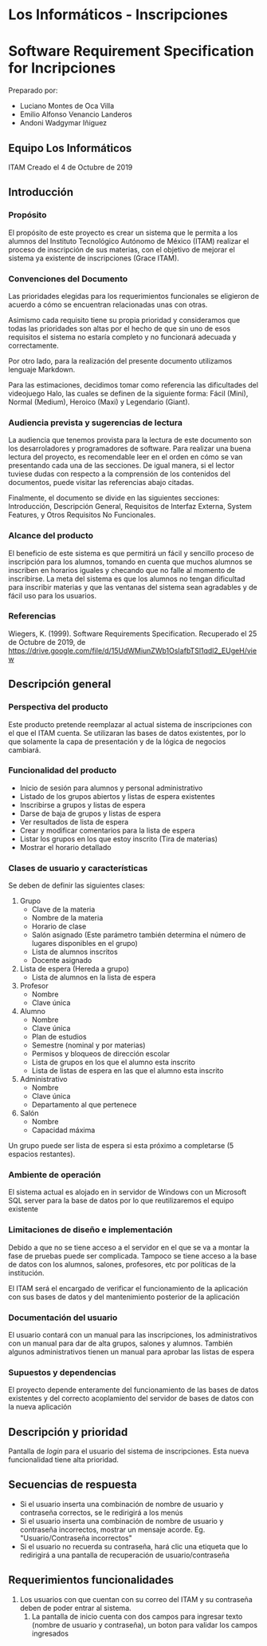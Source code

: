 # Los Informáticos - Inscripciones

# Software Requirement Specification for Incripciones
Preparado por:
* Luciano Montes de Oca Villa
* Emilio Alfonso Venancio Landeros
* Andoni Wadgymar Iñiguez

## Equipo Los Informáticos
ITAM
Creado el 4 de Octubre de 2019

## Introducción

### Propósito
El propósito de este proyecto es crear un sistema que le permita a los alumnos del Instituto Tecnológico Autónomo de México (ITAM) realizar el proceso de inscripción de sus materias, con el objetivo de mejorar el sistema ya existente de inscripciones (Grace ITAM). 

### Convenciones del Documento
Las prioridades elegidas para los requerimientos funcionales se eligieron de acuerdo a cómo se encuentran relacionadas unas con otras.

Asimismo cada requisito tiene su propia prioridad y consideramos que todas las prioridades son altas por el hecho de que sin uno de esos requisitos el sistema no estaría completo y no funcionará adecuada y correctamente.

Por otro lado, para la realización del presente documento utilizamos lenguaje Markdown.

Para las estimaciones, decidimos tomar como referencia las dificultades del videojuego Halo, las cuales se definen de la siguiente forma: Fácil (Mini), Normal (Medium), Heroico (Maxi) y Legendario (Giant).

### Audiencia prevista y sugerencias de lectura
La audiencia que tenemos provista para la lectura de este documento son los desarroladores y programadores de software. Para realizar una buena lectura del proyecto, es recomendable leer en el orden en cómo se van presentando cada una de las secciones. De igual manera, si el lector tuviese dudas con respecto a la comprensión de los contenidos del documentos, puede visitar las referencias abajo citadas.

Finalmente, el documento se divide en las siguientes secciones: Introducción, Descripción General, Requisitos de Interfaz Externa, System Features, y Otros Requisitos No Funcionales.


### Alcance del producto
El beneficio de este sistema es que permitirá un fácil y sencillo proceso de inscripción para los alumnos, tomando en cuenta que muchos alumnos se inscriben en horarios iguales y checando que no falle al momento de inscribirse. La meta del sistema es que los alumnos no tengan dificultad para inscribir materias y que las ventanas del sistema sean agradables y de fácil uso para los usuarios.

### Referencias
Wiegers, K. (1999). Software Requirements Specification. Recuperado el 25 de Octubre de 2019, de https://drive.google.com/file/d/15UdWMiunZWb1OsIafbTSl1qdl2_EUgeH/view


## Descripción general

### Perspectiva del producto
Este producto pretende reemplazar al actual sistema de inscripciones con el que el ITAM cuenta. Se utilizaran las bases de datos existentes, por lo que solamente la capa de presentación y de la lógica de negocios cambiará.

### Funcionalidad del producto

- Inicio de sesión para alumnos y personal administrativo
- Listado de los grupos abiertos y listas de espera existentes
- Inscribirse a grupos y listas de espera
- Darse de baja de grupos y listas de espera
- Ver resultados de lista de espera
- Crear y modificar comentarios para la lista de espera
- Listar los grupos en los que estoy inscrito (Tira de materias)
- Mostrar el horario detallado

### Clases de usuario y características
Se deben de definir las siguientes clases:

1. Grupo
    - Clave de la materia
    - Nombre de la materia
    - Horario de clase
    - Salón asignado (Este parámetro también determina el número de lugares disponibles en el grupo)
    - Lista de alumnos inscritos
    - Docente asignado
1. Lista de espera (Hereda a grupo)
    - Lista de alumnos en la lista de espera
1. Profesor
    - Nombre
    - Clave única
1. Alumno
    - Nombre
    - Clave única
    - Plan de estudios
    - Semestre (nominal y por materias)
    - Permisos y bloqueos de dirección escolar
    - Lista de grupos en los que el alumno esta inscrito
    - Lista de listas de espera en las que el alumno esta inscrito
1. Administrativo
    - Nombre
    - Clave única
    - Departamento al que pertenece
1. Salón
    - Nombre
    - Capacidad máxima

Un grupo puede ser lista de espera si esta próximo a completarse (5 espacios restantes).

### Ambiente de operación
El sistema actual es alojado en in servidor de Windows con un Microsoft SQL server para la base de datos por lo que reutilizaremos el equipo existente

### Limitaciones de diseño e implementación
Debido a que no se tiene acceso a el servidor en el que se va a montar la fase de pruebas puede ser complicada. Tampoco se tiene acceso a la base de datos con los alumnos, salones, profesores, etc por políticas de la institución.

El ITAM será el encargado de verificar el funcionamiento de la aplicación con sus bases de datos y del mantenimiento posterior de la aplicación

### Documentación del usuario
El usuario contará con un manual para las inscripciones, los administrativos con un manual para dar de alta grupos, salones y alumnos. También algunos administrativos tienen un manual para aprobar las listas de espera

### Supuestos y dependencias
El proyecto depende enteramente del funcionamiento de las bases de datos existentes y del correcto acoplamiento del servidor de bases de datos con la nueva aplicación

## Descripción y prioridad
Pantalla de _login_ para el usuario del sistema de inscripciones.
Esta nueva funcionalidad tiene alta prioridad.

## Secuencias de respuesta
- Si el usuario inserta una combinación de nombre de usuario y contraseña correctos, se le redirigirá a los menús
- Si el usuario inserta una combinación de nombre de usuario y contraseña incorrectos, mostrar un mensaje acorde. Eg. "Usuario/Contraseña incorrectos"
- Si el usuario no recuerda su contraseña, hará clic una etiqueta que lo redirigirá a una pantalla de recuperación de usuario/contraseña

## Requerimientos funcionalidades
1. Los usuarios con que cuentan con su correo del ITAM y su contraseña deben de poder entrar al sistema.
    1. La pantalla de inicio cuenta con dos campos para ingresar texto (nombre de usuario y contraseña), un boton para validar los campos ingresados
